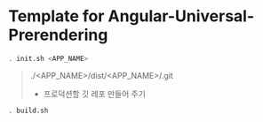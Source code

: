 # Template for Angular-Universal-Prerendering

```bash
. init.sh <APP_NAME>
```

> ./<APP_NAME>/dist/<APP_NAME>/.git
> - 프로덕션할 깃 레포 만들어 주기

```bash
. build.sh
```